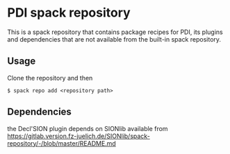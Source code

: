 # PDI spack repository

This is a spack repository that contains package recipes for PDI, its plugins and dependencies that are not available from the built-in spack repository.

## Usage

Clone the repository and then

```
$ spack repo add <repository path>
```

## Dependencies

the Decl'SION plugin depends on SIONlib available from https://gitlab.version.fz-juelich.de/SIONlib/spack-repository/-/blob/master/README.md
